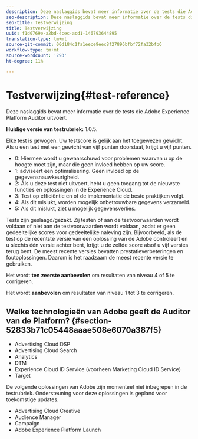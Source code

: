 ```yaml
---
description: Deze naslaggids bevat meer informatie over de tests die Adobe Experience Platform Auditor uitvoert.
seo-description: Deze naslaggids bevat meer informatie over de tests die Adobe Experience Platform Auditor uitvoert.
seo-title: Testverwijzing
title: Testverwijzing
uuid: f1d0769e-a2bd-4cec-acd1-146793644895
translation-type: tm+mt
source-git-commit: 00d184c1fa1eece9eec8f27896bfbf72fa32bfb6
workflow-type: tm+mt
source-wordcount: '293'
ht-degree: 11%

---
```



# Testverwijzing{#test-reference}

Deze naslaggids bevat meer informatie over de tests die Adobe Experience Platform Auditor uitvoert.

**Huidige versie van testrubriek:** 1.0.5.

Elke test is gewogen. Uw testscore is gelijk aan het toegewezen gewicht. Als u een test met een gewicht van vijf punten doorstaat, krijgt u vijf punten.

* 0: Hiermee wordt u gewaarschuwd voor problemen waarvan u op de hoogte moet zijn, maar die geen invloed hebben op uw score.
* 1: adviseert een optimalisering. Geen invloed op de gegevensnauwkeurigheid.
* 2: Als u deze test niet uitvoert, hebt u geen toegang tot de nieuwste functies en oplossingen in de Experience Cloud.
* 3: Test op efficiëntie en of de implementatie de beste praktijken volgt.
* 4: Als dit mislukt, worden mogelijk onbetrouwbare gegevens verzameld.
* 5: Als dit mislukt, ziet u mogelijk gegevensverlies.

Tests zijn geslaagd/gezakt. Zij testen of aan de testvoorwaarden wordt voldaan of niet aan de testvoorwaarden wordt voldaan, zodat er geen gedeeltelijke scores voor gedeeltelijke naleving zijn. Bijvoorbeeld, als de test op de recentste versie van een oplossing van de Adobe controleert en u slechts één versie achter bent, krijgt u de zelfde score alsof u vijf versies terug bent. De meest recente versies bevatten prestatieverbeteringen en foutoplossingen. Daarom is het raadzaam de meest recente versie te gebruiken.

Het wordt **ten zeerste aanbevolen** om resultaten van niveau 4 of 5 te corrigeren.

Het wordt **aanbevolen** om resultaten van niveau 1 tot 3 te corrigeren.

## Welke technologieën van Adobe geeft de Auditor van de Platform? {#section-52833b71c05448aaae508e6070a387f5}

* Advertising Cloud DSP
* Advertising Cloud Search
* Analytics
* DTM
* Experience Cloud ID Service (voorheen Marketing Cloud ID Service)
* Target

De volgende oplossingen van Adobe zijn momenteel niet inbegrepen in de testrubriek. Ondersteuning voor deze oplossingen is gepland voor toekomstige updates.

* Advertising Cloud Creative
* Audience Manager
* Campaign
* Adobe Experience Platform Launch
